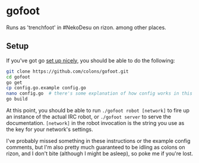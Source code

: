 # gofoot

Runs as 'trenchfoot' in #NekoDesu on rizon. among other places.

## Setup

If you've got go [set up nicely][gosetup], you should be able to do the
following:

```bash
git clone https://github.com/colons/gofoot.git
cd gofoot
go get
cp config.go.example config.go
nano config.go  # there's some explanation of how config works in this file that is hopefully worth reading
go build
```

At this point, you should be able to run `./gofoot robot [network]` to fire up
an instance of the actual IRC robot, or `./gofoot server` to serve the
documentation. `[network]` in the robot invocation is the string you use as the
key for your network's settings.

I've probably missed something in these instructions or the example config
comments, but I'm also pretty much guaranteed to be idling as colons on rizon,
and I don't bite (although I might be asleep), so poke me if you're lost.

[gosetup]: http://golang.org/doc/install
